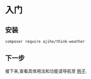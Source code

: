 # 入门



## 安装

```bash
composer require ajiho/think-weather
```



## 下一步

接下来,查看具体用法和功能请导航至 [例子](/examples).
